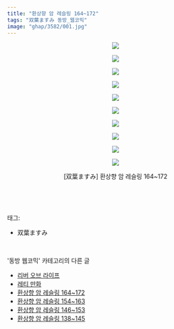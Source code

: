 ```yaml
---
title: "환상향 암 레슬링 164~172"
tags: "双葉ますみ 동방_웹코믹"
image: "ghap/3582/001.jpg"
---
```

<div class="article">
<p style="text-align: center; clear: none; float: none;"><img src="{{ site.nasurl }}/ghap/3582/001.jpg"/></p>
<p style="text-align: center; clear: none; float: none;"><img src="{{ site.nasurl }}/ghap/3582/002.jpg"/></p>
<p style="text-align: center; clear: none; float: none;"><img src="{{ site.nasurl }}/ghap/3582/003.jpg"/></p>
<p style="text-align: center; clear: none; float: none;"><img src="{{ site.nasurl }}/ghap/3582/004.jpg"/></p>
<p style="text-align: center; clear: none; float: none;"><img src="{{ site.nasurl }}/ghap/3582/005.jpg"/></p>
<p style="text-align: center; clear: none; float: none;"><img src="{{ site.nasurl }}/ghap/3582/006.jpg"/></p>
<p style="text-align: center; clear: none; float: none;"><img src="{{ site.nasurl }}/ghap/3582/007.jpg"/></p>
<p style="text-align: center; clear: none; float: none;"><img src="{{ site.nasurl }}/ghap/3582/008.jpg"/></p>
<p style="text-align: center; clear: none; float: none;"><img src="{{ site.nasurl }}/ghap/3582/009.jpg"/></p>
<p style="text-align: center; clear: none; float: none;"><img src="{{ site.nasurl }}/ghap/3582/010.jpg"/></p>
<p style="text-align: center; clear: none; float: none;">[双葉ますみ] 환상향 암 레슬링 164~172</p>
<p><br/></p>
</div><br/>
<div class="tagTrail">
<p>태그: </p>
<ul>
<li>双葉ますみ</li>
</ul>
</div><br/>
<div class="another">
<p>'동방 웹코믹' 카테고리의 다른 글</p>
<ul>
<li><a href="/2017-07-21-ghap_3588">리버 오브 라이프</a></li>
<li><a href="/2017-07-21-ghap_3587">레티 만화</a></li>
<li><a href="/2017-07-20-ghap_3582">환상향 암 레슬링 164~172</a></li>
<li><a href="/2017-07-20-ghap_3581">환상향 암 레슬링 154~163</a></li>
<li><a href="/2017-07-20-ghap_3580">환상향 암 레슬링 146~153</a></li>
<li><a href="/2017-07-20-ghap_3579">환상향 암 레슬링 138~145</a></li>
</ul>
</div><br/>
<div class="cb_module cb_fluid">
<div class="cb_wrt cb_profile">
</div><!-- commentList close -->
</div><br/>
